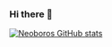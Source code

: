 ### Hi there 👋

[![Neoboros GitHub stats](https://github-readme-stats.vercel.app/api?username=Neoboros)](https://github.com/anuraghazra/github-readme-stats)
